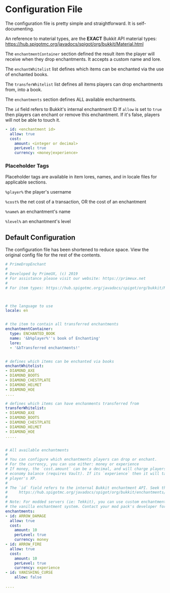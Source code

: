 # Configuration File

The configuration file is pretty simple and straightforward. It is self-documenting.

An reference to material types, are the **EXACT** Bukkit API material types: \
https://hub.spigotmc.org/javadocs/spigot/org/bukkit/Material.html

The `enchantmentContainer` section defined the result item the player will
receive when they drop enchantments. It accepts a custom name and lore.

The `enchantWhitelist` list defines which items can be enchanted via the
use of enchanted books.

The `transferWhitelist` list defines all items players can drop enchantments
from, into a book.

The `enchantments` section defines ALL available enchantments.

The `id` field refers to Bukkit's internal enchantment ID
If `allow` is set to `true` then players can enchant or remove this enchantment.
If it's false, players will not be able to touch it.

```yaml
- id: <enchantment id>
  allow: true
  cost:
    amount: <integer or decimal>
    perLevel: true
    currency: <money|experience>
```

### Placeholder Tags

Placeholder tags are available in item lores, names, and in locale files for
applicable sections.

`%player%` the player's username

`%cost%` the net cost of a transaction, OR the cost of an enchantment

`%name%` an enchantment's name

`%level%` an enchantment's level


## Default Configuration

The configuration file has been shortened to reduce space. View the original
config file for the rest of the contents.

```yaml
# PrimeDropEnchant
#
# Developed by PrimeUX, (c) 2019
# For assistance please visit our website: https://primeux.net
#
# For item types: https://hub.spigotmc.org/javadocs/spigot/org/bukkit/Material.html



# the language to use
locale: en


# the item to contain all transferred enchantments
enchantmentContainer:
  type: ENCHANTED_BOOK
  name: '&b%player%''s book of Enchanting'
  lore:
  - '&bTransferred enchantments!'


# defines which items can be enchanted via books
enchantWhitelist:
- DIAMOND_AXE
- DIAMOND_BOOTS
- DIAMOND_CHESTPLATE
- DIAMOND_HELMET
- DIAMOND_HOE
....

# defines which items can have enchanments transferred from
transferWhitelist:
- DIAMOND_AXE
- DIAMOND_BOOTS
- DIAMOND_CHESTPLATE
- DIAMOND_HELMET
- DIAMOND_HOE
.....


# All available enchantments
#
# You can configure which enchantments players can drop or enchant.
# For the currency, you can use either: money or experience
# If money, the `cost.amount` can be a decimal, and will charge players'
# economy balance (requires Vault). If its `experience` then it will take the
# player's XP.
#
# The `id` field refers to the internal Bukkit enchantment API. Seek the resource below:
#     https://hub.spigotmc.org/javadocs/spigot/org/bukkit/enchantments/Enchantment.html
#
# Note: For modded servers (ie: Tekkit), you can use custom enchantments as long as they extend
# the vanilla enchantment system. Contact your mod pack's developer for help.
enchantments:
- id: ARROW_DAMAGE
  allow: true
  cost:
    amount: 10
    perLevel: true
    currency: money
- id: ARROW_FIRE
  allow: true
  cost:
    amount: 10
    perLevel: true
    currency: experience
- id: VANISHING_CURSE
	allow: false

....


```